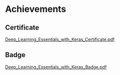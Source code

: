 

# Achievements
## Certificate
[Deep_Learning_Essentials_with_Keras_Certificate.pdf](https://prod-files-secure.s3.us-west-2.amazonaws.com/03e82b26-cccb-4906-bb56-adabcbdc0655/f5cf1405-8a02-49a4-beb6-3d50b033ba6e/Deep_Learning_Essentials_with_Keras_Certificate.pdf?X-Amz-Algorithm=AWS4-HMAC-SHA256&X-Amz-Content-Sha256=UNSIGNED-PAYLOAD&X-Amz-Credential=AKIAT73L2G45GO43JXI4%2F20241026%2Fus-west-2%2Fs3%2Faws4_request&X-Amz-Date=20241026T091422Z&X-Amz-Expires=3600&X-Amz-Signature=f1a98bed7bc7adfe712e02b8ee7a90ef3d047d06a9ff7c9ca19d5093726e1887&X-Amz-SignedHeaders=host&x-id=GetObject)
## Badge
[Deep_Learning_Essentials_with_Keras_Badge.pdf](https://prod-files-secure.s3.us-west-2.amazonaws.com/03e82b26-cccb-4906-bb56-adabcbdc0655/5c209097-6d96-477f-a031-edc11aa6225f/Deep_Learning_Essentials_with_Keras_Badge.pdf?X-Amz-Algorithm=AWS4-HMAC-SHA256&X-Amz-Content-Sha256=UNSIGNED-PAYLOAD&X-Amz-Credential=AKIAT73L2G45GO43JXI4%2F20241026%2Fus-west-2%2Fs3%2Faws4_request&X-Amz-Date=20241026T091422Z&X-Amz-Expires=3600&X-Amz-Signature=50f645c67fa9f888b8f86fc9348ae447d0ee9c049036753687b209754fa8a95c&X-Amz-SignedHeaders=host&x-id=GetObject)
